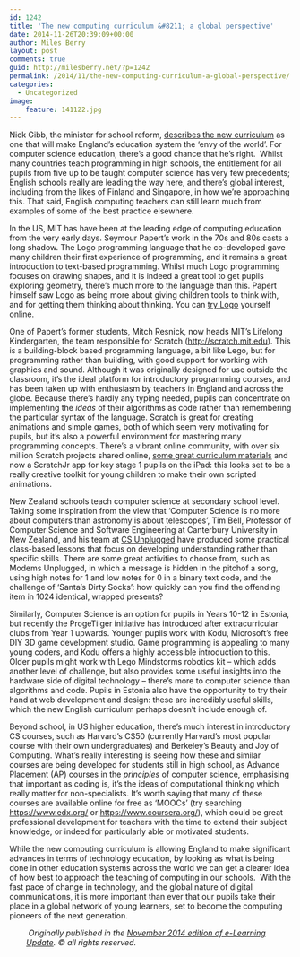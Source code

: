 ```yaml
---
id: 1242
title: 'The new computing curriculum &#8211; a global perspective'
date: 2014-11-26T20:39:09+00:00
author: Miles Berry
layout: post 
comments: true
guid: http://milesberry.net/?p=1242
permalink: /2014/11/the-new-computing-curriculum-a-global-perspective/
categories:
  - Uncategorized
image:
    feature: 141122.jpg
---
```

Nick Gibb, the minister for school reform, [describes the new curriculum](https://www.gov.uk/government/news/new-curriculum-will-make-education-system-envy-of-the-world) as one that will make England’s education system the ‘envy of the world’. For computer science education, there’s a good chance that he’s right.  Whilst many countries teach programming in high schools, the entitlement for all pupils from five up to be taught computer science has very few precedents; English schools really are leading the way here, and there’s global interest, including from the likes of Finland and Singapore, in how we’re approaching this. That said, English computing teachers can still learn much from examples of some of the best practice elsewhere.

In the US, MIT has have been at the leading edge of computing education from the very early days. Seymour Papert’s work in the 70s and 80s casts a long shadow. The Logo programming language that he co-developed gave many children their first experience of programming, and it remains a great introduction to text-based programming. Whilst much Logo programming focuses on drawing shapes, and it is indeed a great tool to get pupils exploring geometry, there’s much more to the language than this. Papert himself saw Logo as being more about giving children tools to think with, and for getting them thinking about thinking. You can [try Logo](http://www.calormen.com/jslogo/) yourself online.

One of Papert’s former students, Mitch Resnick, now heads MIT’s Lifelong Kindergarten, the team responsible for Scratch (<http://scratch.mit.edu>). This is a building-block based programming language, a bit like Lego, but for programming rather than building, with good support for working with graphics and sound. Although it was originally designed for use outside the classroom, it’s the ideal platform for introductory programming courses, and has been taken up with enthusiasm by teachers in England and across the globe. Because there’s hardly any typing needed, pupils can concentrate on implementing the _ideas_ of their algorithms as code rather than remembering the particular syntax of the language. Scratch is great for creating animations and simple games, both of which seem very motivating for pupils, but it’s also a powerful environment for mastering many programming concepts. There’s a vibrant online community, with over six million Scratch projects shared online, [some great curriculum materials](http://scratched.gse.harvard.edu/guide/) and now a ScratchJr app for key stage 1 pupils on the iPad: this looks set to be a really creative toolkit for young children to make their own scripted animations.

New Zealand schools teach computer science at secondary school level. Taking some inspiration from the view that ‘Computer Science is no more about computers than astronomy is about telescopes’, Tim Bell, Professor of Computer Science and Software Engineering at Canterbury University in New Zealand, and his team at [CS Unplugged](http://csunplugged.org/) have produced some practical class-based lessons that focus on developing understanding rather than specific skills. There are some great activities to choose from, such as Modems Unplugged, in which a message is hidden in the pitchof a song, using high notes for 1 and low notes for 0 in a binary text code, and the challenge of ‘Santa’s Dirty Socks’: how quickly can you find the offending item in 1024 identical, wrapped presents?

Similarly, Computer Science is an option for pupils in Years 10-12 in Estonia, but recently the ProgeTiiger initiative has introduced after extracurricular clubs from Year 1 upwards. Younger pupils work with Kodu, Microsoft’s free DIY 3D game development studio. Game programming is appealing to many young coders, and Kodu offers a highly accessible introduction to this. Older pupils might work with Lego Mindstorms robotics kit – which adds another level of challenge, but also provides some useful insights into the hardware side of digital technology – there’s more to computer science than algorithms and code. Pupils in Estonia also have the opportunity to try their hand at web development and design: these are incredibly useful skills, which the new English curriculum perhaps doesn’t include enough of.

Beyond school, in US higher education, there’s much interest in introductory CS courses, such as Harvard’s CS50 (currently Harvard’s most popular course with their own undergraduates) and Berkeley’s Beauty and Joy of Computing. What’s really interesting is seeing how these and similar courses are being developed for students still in high school, as Advance Placement (AP) courses in the _principles_ of computer science, emphasising that important as coding is, it’s the ideas of computational thinking which really matter for non-specialists. It’s worth saying that many of these courses are available online for free as ‘MOOCs’ (try searching <https://www.edx.org/> or <https://www.coursera.org/>), which could be great professional development for teachers with the time to extend their subject knowledge, or indeed for particularly able or motivated students.

While the new computing curriculum is allowing England to make significant advances in terms of technology education, by looking as what is being done in other education systems across the world we can get a clearer idea of how best to approach the teaching of computing in our schools.  With the fast pace of change in technology, and the global nature of digital communications, it is more important than ever that our pupils take their place in a global network of young learners, set to become the computing pioneers of the next generation.

<p style="padding-left: 30px;">
  <em> Originally published in the <a href="http://library.teachingtimes.com/articles/new-computing-curriculum-global-perspective">November 2014 edition of e-Learning Update</a>. © all rights reserved.</em>
</p>
